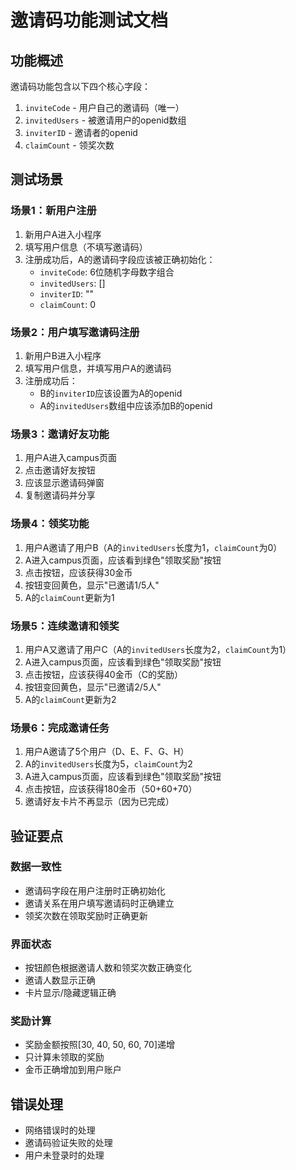 # 邀请码功能测试文档

## 功能概述
邀请码功能包含以下四个核心字段：
1. `inviteCode` - 用户自己的邀请码（唯一）
2. `invitedUsers` - 被邀请用户的openid数组
3. `inviterID` - 邀请者的openid
4. `claimCount` - 领奖次数

## 测试场景

### 场景1：新用户注册
1. 新用户A进入小程序
2. 填写用户信息（不填写邀请码）
3. 注册成功后，A的邀请码字段应该被正确初始化：
   - `inviteCode`: 6位随机字母数字组合
   - `invitedUsers`: []
   - `inviterID`: ""
   - `claimCount`: 0

### 场景2：用户填写邀请码注册
1. 新用户B进入小程序
2. 填写用户信息，并填写用户A的邀请码
3. 注册成功后：
   - B的`inviterID`应该设置为A的openid
   - A的`invitedUsers`数组中应该添加B的openid

### 场景3：邀请好友功能
1. 用户A进入campus页面
2. 点击邀请好友按钮
3. 应该显示邀请码弹窗
4. 复制邀请码并分享

### 场景4：领奖功能
1. 用户A邀请了用户B（A的`invitedUsers`长度为1，`claimCount`为0）
2. A进入campus页面，应该看到绿色"领取奖励"按钮
3. 点击按钮，应该获得30金币
4. 按钮变回黄色，显示"已邀请1/5人"
5. A的`claimCount`更新为1

### 场景5：连续邀请和领奖
1. 用户A又邀请了用户C（A的`invitedUsers`长度为2，`claimCount`为1）
2. A进入campus页面，应该看到绿色"领取奖励"按钮
3. 点击按钮，应该获得40金币（C的奖励）
4. 按钮变回黄色，显示"已邀请2/5人"
5. A的`claimCount`更新为2

### 场景6：完成邀请任务
1. 用户A邀请了5个用户（D、E、F、G、H）
2. A的`invitedUsers`长度为5，`claimCount`为2
3. A进入campus页面，应该看到绿色"领取奖励"按钮
4. 点击按钮，应该获得180金币（50+60+70）
5. 邀请好友卡片不再显示（因为已完成）

## 验证要点

### 数据一致性
- 邀请码字段在用户注册时正确初始化
- 邀请关系在用户填写邀请码时正确建立
- 领奖次数在领取奖励时正确更新

### 界面状态
- 按钮颜色根据邀请人数和领奖次数正确变化
- 邀请人数显示正确
- 卡片显示/隐藏逻辑正确

### 奖励计算
- 奖励金额按照[30, 40, 50, 60, 70]递增
- 只计算未领取的奖励
- 金币正确增加到用户账户

## 错误处理
- 网络错误时的处理
- 邀请码验证失败的处理
- 用户未登录时的处理 